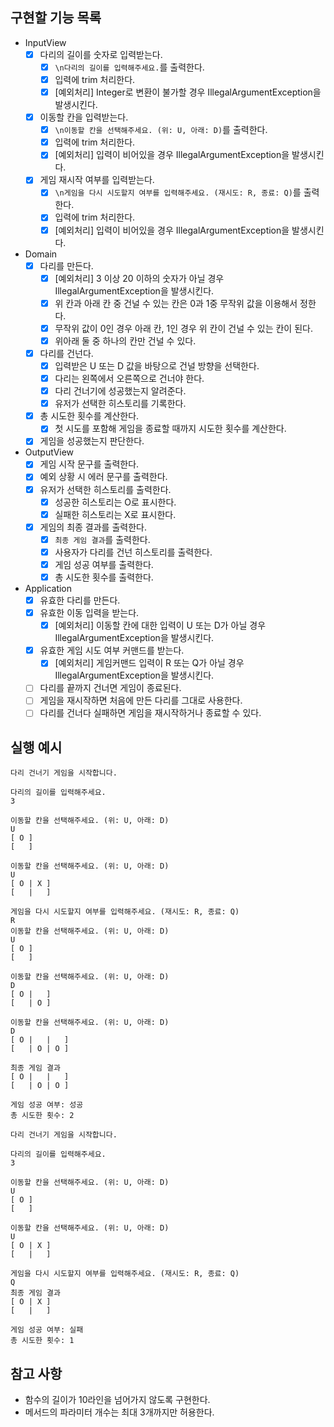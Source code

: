 ## 구현할 기능 목록
- InputView
  - [x] 다리의 길이를 숫자로 입력받는다.
    - [x] `\n다리의 길이를 입력해주세요.`를 출력한다.
    - [x] 입력에 trim 처리한다.
    - [x] [예외처리] Integer로 변환이 불가할 경우 IllegalArgumentException을 발생시킨다.
  - [x] 이동할 칸을 입력받는다.
    - [x] `\n이동할 칸을 선택해주세요. (위: U, 아래: D)`를 출력한다.
    - [x] 입력에 trim 처리한다.
    - [x] [예외처리] 입력이 비어있을 경우 IllegalArgumentException을 발생시킨다.
  - [x] 게임 재시작 여부를 입력받는다.
    - [x] `\n게임을 다시 시도할지 여부를 입력해주세요. (재시도: R, 종료: Q)`를 출력한다.
    - [x] 입력에 trim 처리한다.
    - [x] [예외처리] 입력이 비어있을 경우 IllegalArgumentException을 발생시킨다.
- Domain
  - [x] 다리를 만든다.
    - [x] [예외처리] 3 이상 20 이하의 숫자가 아닐 경우 IllegalArgumentException을 발생시킨다.
    - [x] 위 칸과 아래 칸 중 건널 수 있는 칸은 0과 1중 무작위 값을 이용해서 정한다.
    - [x] 무작위 값이 0인 경우 아래 칸, 1인 경우 위 칸이 건널 수 있는 칸이 된다.
    - [x] 위아래 둘 중 하나의 칸만 건널 수 있다.
  - [x] 다리를 건넌다.
    - [x] 입력받은 U 또는 D 값을 바탕으로 건널 방향을 선택한다.
    - [x] 다리는 왼쪽에서 오른쪽으로 건너야 한다.
    - [x] 다리 건너기에 성공했는지 알려준다.
    - [x] 유저가 선택한 히스토리를 기록한다. 
  - [x] 총 시도한 횟수를 계산한다.
    - [x] 첫 시도를 포함해 게임을 종료할 때까지 시도한 횟수를 계산한다.
  - [x] 게임을 성공했는지 판단한다.
- OutputView
  - [x] 게임 시작 문구를 출력한다.
  - [x] 예외 상황 시 에러 문구를 출력한다.
  - [x] 유저가 선택한 히스토리를 출력한다.
    - [x] 성공한 히스토리는 O로 표시한다.
    - [x] 실패한 히스토리는 X로 표시한다.
  - [x] 게임의 최종 결과를 출력한다.
    - [x] `최종 게임 결과`를 출력한다.
    - [x] 사용자가 다리를 건넌 히스토리를 출력한다.
    - [x] 게임 성공 여부를 출력한다.
    - [x] 총 시도한 횟수를 출력한다.
- Application
  - [x] 유효한 다리를 만든다.
  - [x] 유효한 이동 입력을 받는다.
    - [x] [예외처리] 이동할 칸에 대한 입력이 U 또는 D가 아닐 경우 IllegalArgumentException을 발생시킨다.
  - [x] 유효한 게임 시도 여부 커맨드를 받는다.
    - [x] [예외처리] 게임커맨드 입력이 R 또는 Q가 아닐 경우 IllegalArgumentException을 발생시킨다.
  - [ ] 다리를 끝까지 건너면 게임이 종료된다.
  - [ ] 게임을 재시작하면 처음에 만든 다리를 그대로 사용한다.
  - [ ] 다리를 건너다 실패하면 게임을 재시작하거나 종료할 수 있다.
## 실행 예시
```
다리 건너기 게임을 시작합니다.

다리의 길이를 입력해주세요.
3

이동할 칸을 선택해주세요. (위: U, 아래: D)
U
[ O ]
[   ]

이동할 칸을 선택해주세요. (위: U, 아래: D)
U
[ O | X ]
[   |   ]

게임을 다시 시도할지 여부를 입력해주세요. (재시도: R, 종료: Q)
R
이동할 칸을 선택해주세요. (위: U, 아래: D)
U
[ O ]
[   ]

이동할 칸을 선택해주세요. (위: U, 아래: D)
D
[ O |   ]
[   | O ]

이동할 칸을 선택해주세요. (위: U, 아래: D)
D
[ O |   |   ]
[   | O | O ]

최종 게임 결과
[ O |   |   ]
[   | O | O ]

게임 성공 여부: 성공
총 시도한 횟수: 2
```

```
다리 건너기 게임을 시작합니다.

다리의 길이를 입력해주세요.
3

이동할 칸을 선택해주세요. (위: U, 아래: D)
U
[ O ]
[   ]

이동할 칸을 선택해주세요. (위: U, 아래: D)
U
[ O | X ]
[   |   ]

게임을 다시 시도할지 여부를 입력해주세요. (재시도: R, 종료: Q)
Q
최종 게임 결과
[ O | X ]
[   |   ]

게임 성공 여부: 실패
총 시도한 횟수: 1
```

## 참고 사항
- 함수의 길이가 10라인을 넘어가지 않도록 구현한다.
- 메서드의 파라미터 개수는 최대 3개까지만 허용한다.